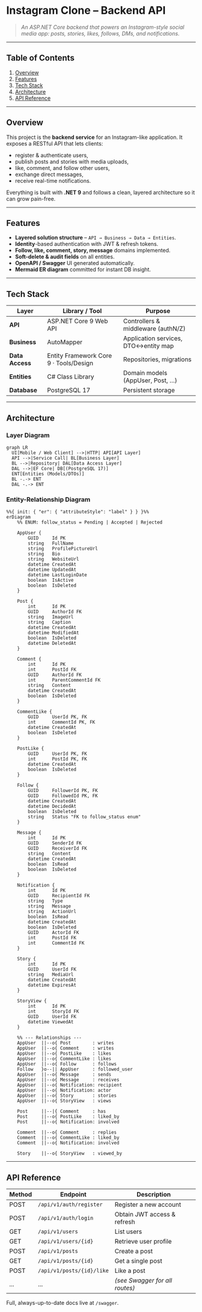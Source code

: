 # Instagram Clone – Backend API

> *An ASP.NET Core backend that powers an Instagram-style social media app: posts, stories, likes, follows, DMs, and notifications.*

---

## Table of Contents

1. [Overview](#overview)
2. [Features](#features)
3. [Tech Stack](#tech-stack)
4. [Architecture](#architecture)
5. [API Reference](#api-reference)

---

## Overview

This project is the **backend service** for an Instagram-like application. It exposes a RESTful API that lets clients:

* register & authenticate users,
* publish posts and stories with media uploads,
* like, comment, and follow other users,
* exchange direct messages,
* receive real-time notifications.

Everything is built with **.NET 9** and follows a clean, layered architecture so it can grow pain-free.

---

## Features

* **Layered solution structure** – `API → Business → Data → Entities`.
* **Identity**-based authentication with JWT & refresh tokens.
* **Follow, like, comment, story, message** domains implemented.
* **Soft-delete & audit fields** on all entities.
* **OpenAPI / Swagger** UI generated automatically.
* **Mermaid ER diagram** committed for instant DB insight.


---

## Tech Stack

| Layer           | Library / Tool                         | Purpose                              |
|-----------------|----------------------------------------|--------------------------------------|
| **API**         | ASP.NET Core 9 Web API                 | Controllers & middleware (authN/Z)   |
| **Business**    | AutoMapper                             | Application services, DTO↔entity map |
| **Data Access** | Entity Framework Core 9 · Tools/Design | Repositories, migrations             |
| **Entities**    | C# Class Library                       | Domain models (AppUser, Post, …)     |
| **Database**    | PostgreSQL 17                          | Persistent storage                   |


---

## Architecture

### Layer Diagram

```mermaid
graph LR
  UI[Mobile / Web Client] -->|HTTP| API[API Layer]
  API -->|Service Call| BL[Business Layer]
  BL -->|Repository| DAL[Data Access Layer]
  DAL -->|EF Core| DB[(PostgreSQL 17)]
  ENT[Entities (Models/DTOs)]
  BL -.-> ENT
  DAL -.-> ENT
```

### Entity-Relationship Diagram

```mermaid
%%{ init: { "er": { "attributeStyle": "label" } } }%%
erDiagram
    %% ENUM: follow_status = Pending | Accepted | Rejected

    AppUser {
        GUID     Id PK
        string   FullName
        string   ProfilePictureUrl
        string   Bio
        string   WebsiteUrl
        datetime CreatedAt
        datetime UpdatedAt
        datetime LastLoginDate
        boolean  IsActive
        boolean  IsDeleted
    }

    Post {
        int      Id PK
        GUID     AuthorId FK
        string   ImageUrl
        string   Caption
        datetime CreatedAt
        datetime ModifiedAt
        boolean  IsDeleted
        datetime DeletedAt
    }

    Comment {
        int      Id PK
        int      PostId FK
        GUID     AuthorId FK
        int      ParentCommentId FK
        string   Content
        datetime CreatedAt
        boolean  IsDeleted
    }

    CommentLike {
        GUID     UserId PK, FK
        int      CommentId PK, FK
        datetime CreatedAt
        boolean  IsDeleted
    }

    PostLike {
        GUID     UserId PK, FK
        int      PostId PK, FK
        datetime CreatedAt
        boolean  IsDeleted
    }

    Follow {
        GUID     FollowerId PK, FK
        GUID     FollowedId PK, FK
        datetime CreatedAt
        datetime DecidedAt
        boolean  IsDeleted
        string   Status "FK to follow_status enum"
    }

    Message {
        int      Id PK
        GUID     SenderId FK
        GUID     ReceiverId FK
        string   Content
        datetime CreatedAt
        boolean  IsRead
        boolean  IsDeleted
    }

    Notification {
        int      Id PK
        GUID     RecipientId FK
        string   Type
        string   Message
        string   ActionUrl
        boolean  IsRead
        datetime CreatedAt
        boolean  IsDeleted
        GUID     ActorId FK
        int      PostId FK
        int      CommentId FK
    }

    Story {
        int      Id PK
        GUID     UserId FK
        string   MediaUrl
        datetime CreatedAt
        datetime ExpiresAt
    }

    StoryView {
        int      Id PK
        int      StoryId FK
        GUID     UserId FK
        datetime ViewedAt
    }

    %% --- Relationships ---
    AppUser  ||--o{ Post        : writes
    AppUser  ||--o{ Comment     : writes
    AppUser  ||--o{ PostLike    : likes
    AppUser  ||--o{ CommentLike : likes
    AppUser  ||--o{ Follow      : follows
    Follow   }o--|| AppUser     : followed_user
    AppUser  ||--o{ Message     : sends
    AppUser  ||--o{ Message     : receives
    AppUser  ||--o{ Notification: recipient
    AppUser  ||--o{ Notification: actor
    AppUser  ||--o{ Story       : stories
    AppUser  ||--o{ StoryView   : views

    Post     ||--|{ Comment     : has
    Post     ||--o{ PostLike    : liked_by
    Post     ||--o{ Notification: involved

    Comment  ||--o{ Comment     : replies
    Comment  ||--o{ CommentLike : liked_by
    Comment  ||--o{ Notification: involved

    Story    ||--o{ StoryView   : viewed_by
```

---


## API Reference

| Method | Endpoint                  | Description                    |
| ------ | ------------------------- | ------------------------------ |
| POST   | `/api/v1/auth/register`   | Register a new account         |
| POST   | `/api/v1/auth/login`      | Obtain JWT access & refresh    |
| GET    | `/api/v1/users`           | List users                     |
| GET    | `/api/v1/users/{id}`      | Retrieve user profile          |
| POST   | `/api/v1/posts`           | Create a post                  |
| GET    | `/api/v1/posts/{id}`      | Get a single post              |
| POST   | `/api/v1/posts/{id}/like` | Like a post                    |
| ...    | ...                       | *(see Swagger for all routes)* |

Full, always-up-to-date docs live at `/swagger`.

